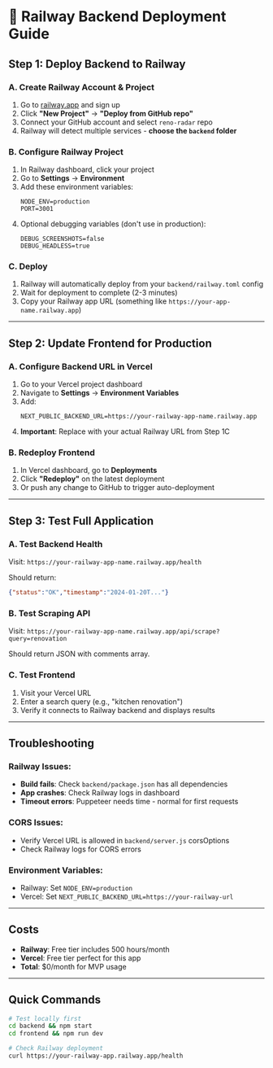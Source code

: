 # 🚄 Railway Backend Deployment Guide

## **Step 1: Deploy Backend to Railway**

### **A. Create Railway Account & Project**
1. Go to [railway.app](https://railway.app) and sign up
2. Click **"New Project"** → **"Deploy from GitHub repo"**
3. Connect your GitHub account and select `reno-radar` repo
4. Railway will detect multiple services - **choose the `backend` folder**

### **B. Configure Railway Project**
1. In Railway dashboard, click your project
2. Go to **Settings** → **Environment**
3. Add these environment variables:
   ```
   NODE_ENV=production
   PORT=3001
   ```
4. Optional debugging variables (don't use in production):
   ```
   DEBUG_SCREENSHOTS=false
   DEBUG_HEADLESS=true
   ```

### **C. Deploy**
1. Railway will automatically deploy from your `backend/railway.toml` config
2. Wait for deployment to complete (2-3 minutes)
3. Copy your Railway app URL (something like `https://your-app-name.railway.app`)

---

## **Step 2: Update Frontend for Production**

### **A. Configure Backend URL in Vercel**
1. Go to your Vercel project dashboard
2. Navigate to **Settings** → **Environment Variables**
3. Add:
   ```
   NEXT_PUBLIC_BACKEND_URL=https://your-railway-app-name.railway.app
   ```
4. **Important**: Replace with your actual Railway URL from Step 1C

### **B. Redeploy Frontend**
1. In Vercel dashboard, go to **Deployments**
2. Click **"Redeploy"** on the latest deployment
3. Or push any change to GitHub to trigger auto-deployment

---

## **Step 3: Test Full Application**

### **A. Test Backend Health**
Visit: `https://your-railway-app-name.railway.app/health`

Should return:
```json
{"status":"OK","timestamp":"2024-01-20T..."}
```

### **B. Test Scraping API**
Visit: `https://your-railway-app-name.railway.app/api/scrape?query=renovation`

Should return JSON with comments array.

### **C. Test Frontend**
1. Visit your Vercel URL
2. Enter a search query (e.g., "kitchen renovation")
3. Verify it connects to Railway backend and displays results

---

## **Troubleshooting**

### **Railway Issues:**
- **Build fails**: Check `backend/package.json` has all dependencies
- **App crashes**: Check Railway logs in dashboard
- **Timeout errors**: Puppeteer needs time - normal for first requests

### **CORS Issues:**
- Verify Vercel URL is allowed in `backend/server.js` corsOptions
- Check Railway logs for CORS errors

### **Environment Variables:**
- Railway: Set `NODE_ENV=production`
- Vercel: Set `NEXT_PUBLIC_BACKEND_URL=https://your-railway-url`

---

## **Costs**
- **Railway**: Free tier includes 500 hours/month
- **Vercel**: Free tier perfect for this app
- **Total**: $0/month for MVP usage

---

## **Quick Commands**
```bash
# Test locally first
cd backend && npm start
cd frontend && npm run dev

# Check Railway deployment
curl https://your-railway-app.railway.app/health
``` 